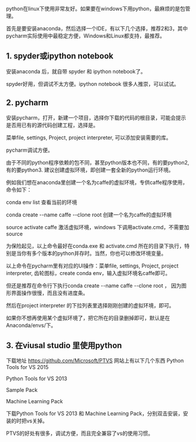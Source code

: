 python在linux下使用非常友好。如果要在windows下用python，最麻烦的是包管理。

首先是要安装anaconda，然后选择一个IDE，有以下几个选择，推荐2和3，其中pycharm实际使用中最稳定方便，Windows和Linux都支持，最推荐。

## 1. spyder或ipython notebook

安装anaconda 后，就自带 spyder 和 ipython notebook了。

spyder好用，但调试不太方便。ipython notebook 很多人推崇，可以试试。

## 2. pycharm

安装pycharm，打开，新建一个项目，选择你下载的代码的根目录，可能会提示是否用已有的源代码创建工程，选择是。

菜单file, settings, Project, project interpreter, 可以添加安装需要的库。

pycharm调试方便。

由于不同的python程序依赖的包不同，甚至python版本也不同，有的要python2, 有的要python3. 建议创建虚拟环境，即创建一套全新的python运行环境。

例如我们想在anaconda里创建一个名为caffe的虚拟环境，专供caffe程序使用，命令如下：

conda env list  查看当前的环境

conda create --name caffe --clone root  创建一个名为caffe的虚拟环境

source activate caffe  激活虚拟环境，windows 下调用activate.cmd，不需要加source

为保险起见，以上命令最好在conda.exe 和 activate.cmd 所在的目录下执行，特别是当你有多个版本的python并存时。当然，你也可以修改环境变量。

以上命令在pycharm里有对应的UI操作：菜单file, settings, Project, project interpreter, 齿轮图标，create conda env，输入虚拟环境名caffe即可。

但还是推荐在命令行下执行conda create --name caffe --clone root ， 因为图形界面操作很慢，而且没有进度条。

然后在project interpreter 的下拉列表里选择刚刚创建的虚拟环境，即可。

如果你不想再使用某个虚拟环境了，把它所在的目录删掉即可，默认是在Anaconda/envs/下。


## 3. 在viusal studio 里使用python 

下载地址 https://github.com/Microsoft/PTVS
网站上有以下几个东西
Python Tools for VS 2015

Python Tools for VS 2013

Sample Pack

Machine Learning Pack

下载Python Tools for VS 2013 和 Machine Learning Pack，分别双击安装，安装的时把vs关掉。

PTVS的好处有很多，调试方便，而且完全兼容了vs的使用习惯。


